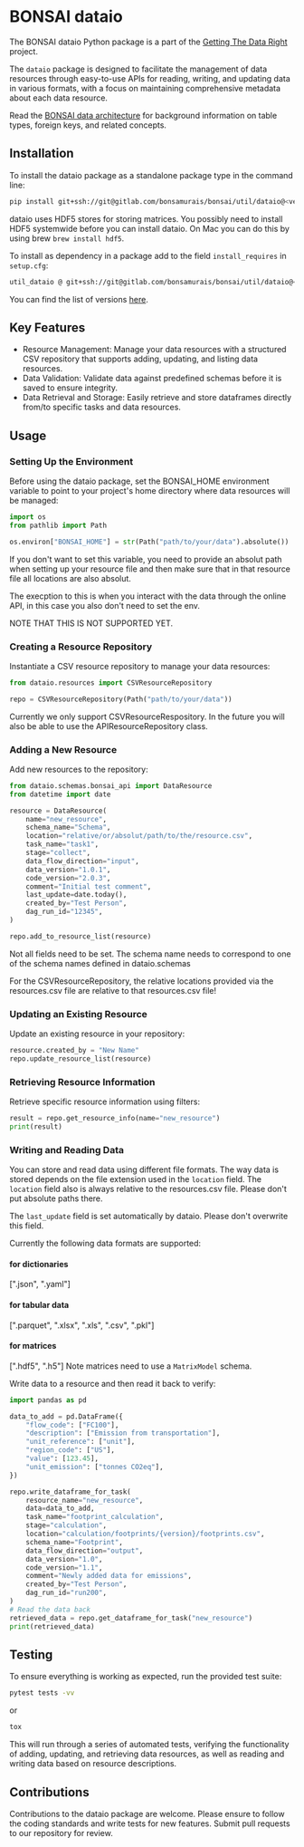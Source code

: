 # BONSAI dataio

The BONSAI dataio Python package is a part of the [Getting The Data Right](https://bonsamurais.gitlab.io/bonsai/documentation) project.


The `dataio` package is designed to facilitate the management of data resources through easy-to-use APIs for reading, writing, and updating data in various formats, with a focus on maintaining comprehensive metadata about each data resource.

Read the [BONSAI data architecture](https://bonsamurais.gitlab.io/bonsai/documentation/architecture/data) for background information on table types, foreign keys, and related concepts.

## Installation

To install the dataio package as a standalone package type in the command line:

```bash
pip install git+ssh://git@gitlab.com/bonsamurais/bonsai/util/dataio@<version>
```

dataio uses HDF5 stores for storing matrices. You possibly need to install HDF5 systemwide before you can install dataio. On Mac you can do this by using brew `brew install hdf5`.

To install as dependency in a package add to the field `install_requires` in  `setup.cfg`:

```bash
util_dataio @ git+ssh://git@gitlab.com/bonsamurais/bonsai/util/dataio@<version>
```

You can find the list of versions [here](https://bonsamurais.gitlab.io/bonsai/util/dataio/changelog.html).

## Key Features

- Resource Management: Manage your data resources with a structured CSV repository that supports adding, updating, and listing data resources.
- Data Validation: Validate data against predefined schemas before it is saved to ensure integrity.
- Data Retrieval and Storage: Easily retrieve and store dataframes directly from/to specific tasks and data resources.

## Usage
### Setting Up the Environment

Before using the dataio package, set the BONSAI_HOME environment variable to point to your project's home directory where data resources will be managed:

```python
import os
from pathlib import Path

os.environ["BONSAI_HOME"] = str(Path("path/to/your/data").absolute())
```

If you don't want to set this variable, you need to provide an absolut path when setting up your resource file and then make sure that in that resource file all locations are also absolut.

The execption to this is when you interact with the data through the online API, in this case you also don't need to set the env.

NOTE THAT THIS IS NOT SUPPORTED YET.

### Creating a Resource Repository

Instantiate a CSV resource repository to manage your data resources:

```python
from dataio.resources import CSVResourceRepository

repo = CSVResourceRepository(Path("path/to/your/data"))
```

Currently we only support CSVResourceRespository. In the future you will also be able to use the APIResourceRepository class.

### Adding a New Resource

Add new resources to the repository:

```python
from dataio.schemas.bonsai_api import DataResource
from datetime import date

resource = DataResource(
    name="new_resource",
    schema_name="Schema",
    location="relative/or/absolut/path/to/the/resource.csv",
    task_name="task1",
    stage="collect",
    data_flow_direction="input",
    data_version="1.0.1",
    code_version="2.0.3",
    comment="Initial test comment",
    last_update=date.today(),
    created_by="Test Person",
    dag_run_id="12345",
)

repo.add_to_resource_list(resource)
```

Not all fields need to be set. The schema name needs to correspond to one of the schema names defined in dataio.schemas

For the CSVResourceRepository, the relative locations provided via the resources.csv file are relative to that resources.csv file!

### Updating an Existing Resource

Update an existing resource in your repository:

```python
resource.created_by = "New Name"
repo.update_resource_list(resource)
```

### Retrieving Resource Information

Retrieve specific resource information using filters:

```python
result = repo.get_resource_info(name="new_resource")
print(result)
```
### Writing and Reading Data
You can store and read data using different file formats. The way data is stored depends on the file extension used in the `location` field. The `location` field also is always relative to the resources.csv file. Please don't put absolute paths there. 

The `last_update` field is set automatically by dataio. Please don't overwrite this field.

Currently the following data formats are supported:
#### for dictionaries
[".json", ".yaml"]

#### for tabular data
[".parquet", ".xlsx", ".xls", ".csv", ".pkl"]

#### for matrices
[".hdf5", ".h5"]
Note matrices need to use a `MatrixModel` schema.



Write data to a resource and then read it back to verify:

```python
import pandas as pd

data_to_add = pd.DataFrame({
    "flow_code": ["FC100"],
    "description": ["Emission from transportation"],
    "unit_reference": ["unit"],
    "region_code": ["US"],
    "value": [123.45],
    "unit_emission": ["tonnes CO2eq"],
})

repo.write_dataframe_for_task(
    resource_name="new_resource",
    data=data_to_add,
    task_name="footprint_calculation",
    stage="calculation",
    location="calculation/footprints/{version}/footprints.csv",
    schema_name="Footprint",
    data_flow_direction="output",
    data_version="1.0",
    code_version="1.1",
    comment="Newly added data for emissions",
    created_by="Test Person",
    dag_run_id="run200",
)
# Read the data back
retrieved_data = repo.get_dataframe_for_task("new_resource")
print(retrieved_data)

```

## Testing

To ensure everything is working as expected, run the provided test suite:

```bash
pytest tests -vv
```
or 

```bash
tox
```
This will run through a series of automated tests, verifying the functionality of adding, updating, and retrieving data resources, as well as reading and writing data based on resource descriptions.

## Contributions

Contributions to the dataio package are welcome. Please ensure to follow the coding standards and write tests for new features. Submit pull requests to our repository for review.